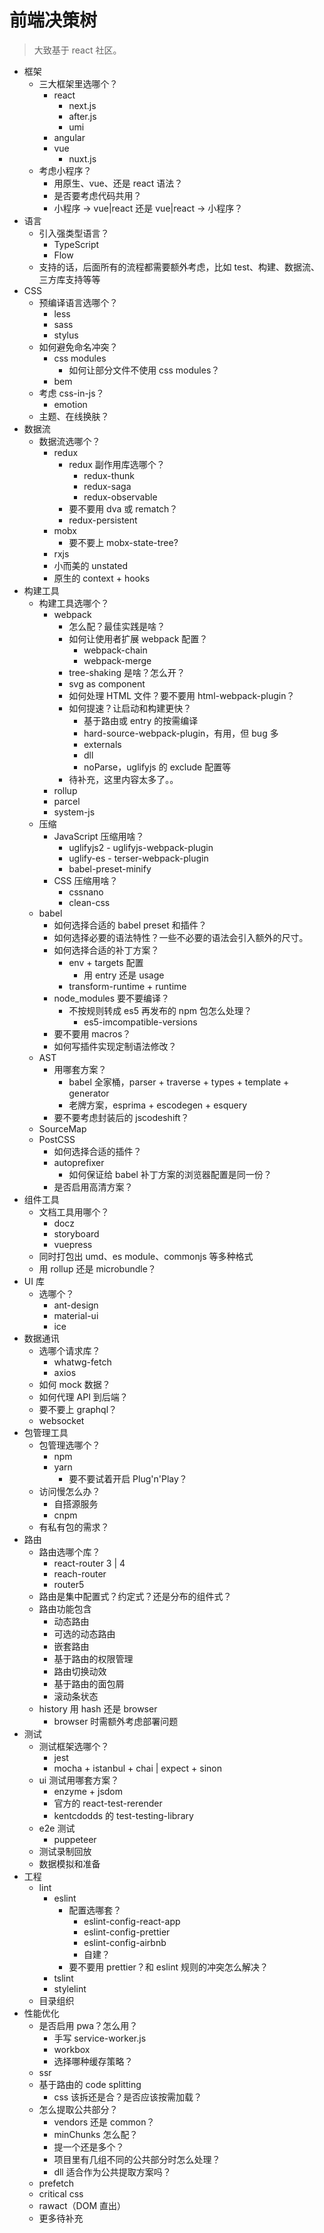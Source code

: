 # 前端决策树

> 大致基于 react 社区。

* 框架
	* 三大框架里选哪个？
		* react
			* next.js
			* after.js
			* umi
		* angular
		* vue
			* nuxt.js
	* 考虑小程序？
		* 用原生、vue、还是 react 语法？
		* 是否要考虑代码共用？
		* 小程序 -> vue|react 还是 vue|react -> 小程序？
* 语言
	* 引入强类型语言？
		* TypeScript
		* Flow
	* 支持的话，后面所有的流程都需要额外考虑，比如 test、构建、数据流、三方库支持等等
* CSS
	* 预编译语言选哪个？
		* less
		* sass
		* stylus
	* 如何避免命名冲突？
		* css modules
			* 如何让部分文件不使用 css modules？
		* bem
	* 考虑 css-in-js？
		* emotion
	* 主题、在线换肤？
* 数据流
	* 数据流选哪个？
		* redux
			* redux 副作用库选哪个？
				* redux-thunk
				* redux-saga
				* redux-observable
			* 要不要用 dva 或 rematch？
			* redux-persistent
		* mobx
			* 要不要上 mobx-state-tree?
		* rxjs
		* 小而美的 unstated
		* 原生的 context + hooks
* 构建工具
	* 构建工具选哪个？
		* webpack
			* 怎么配？最佳实践是啥？
			* 如何让使用者扩展 webpack 配置？
				* webpack-chain
				* webpack-merge
			* tree-shaking 是啥？怎么开？
			* svg as component
			* 如何处理 HTML 文件？要不要用 html-webpack-plugin？
			* 如何提速？让启动和构建更快？
				* 基于路由或 entry 的按需编译
				* hard-source-webpack-plugin，有用，但 bug 多
				* externals
				* dll
				* noParse，uglifyjs 的 exclude 配置等
			* 待补充，这里内容太多了。。
		* rollup
		* parcel
		* system-js
	* 压缩
		* JavaScript 压缩用啥？
			* uglifyjs2 - uglifyjs-webpack-plugin
			* uglify-es - terser-webpack-plugin
			* babel-preset-minify
		* CSS 压缩用啥？
			* cssnano
			* clean-css
	* babel
		* 如何选择合适的 babel preset 和插件？
		* 如何选择必要的语法特性？一些不必要的语法会引入额外的尺寸。
		* 如何选择合适的补丁方案？
			* env + targets 配置
				* 用 entry 还是 usage
			* transform-runtime + runtime
		* node_modules 要不要编译？
			* 不按规则转成 es5 再发布的 npm 包怎么处理？
				* es5-imcompatible-versions
		* 要不要用 macros？
		* 如何写插件实现定制语法修改？
	* AST
		* 用哪套方案？
			* babel 全家桶，parser + traverse + types + template + generator
			* 老牌方案，esprima + escodegen + esquery
		* 要不要考虑封装后的 jscodeshift？
	* SourceMap
	* PostCSS
		* 如何选择合适的插件？
		* autoprefixer
			* 如何保证给 babel 补丁方案的浏览器配置是同一份？
		* 是否启用高清方案？
* 组件工具
	* 文档工具用哪个？
		* docz
		* storyboard
		* vuepress
	* 同时打包出 umd、es module、commonjs 等多种格式
	* 用 rollup 还是 microbundle？
* UI 库
	* 选哪个？
		* ant-design
		* material-ui
		* ice
* 数据通讯
	* 选哪个请求库？
		* whatwg-fetch
		* axios
	* 如何 mock 数据？
	* 如何代理 API 到后端？
	* 要不要上 graphql？
	* websocket
* 包管理工具
	* 包管理选哪个？
		* npm
		* yarn
			* 要不要试着开启 Plug'n'Play？
	* 访问慢怎么办？
		* 自搭源服务
		* cnpm
	* 有私有包的需求？
* 路由
	* 路由选哪个库？
		* react-router 3 | 4
		* reach-router
		* router5
	* 路由是集中配置式？约定式？还是分布的组件式？
	* 路由功能包含
		* 动态路由
		* 可选的动态路由
		* 嵌套路由
		* 基于路由的权限管理
		* 路由切换动效
		* 基于路由的面包屑
		* 滚动条状态
	* history 用 hash 还是 browser
		* browser 时需额外考虑部署问题
* 测试
	* 测试框架选哪个？
		* jest
		* mocha + istanbul + chai | expect + sinon
	* ui 测试用哪套方案？
		* enzyme + jsdom
		* 官方的 react-test-rerender
		* kentcdodds 的 test-testing-library
	* e2e 测试
		* puppeteer
	* 测试录制回放
	* 数据模拟和准备
* 工程
	* lint
		* eslint
			* 配置选哪套？
				* eslint-config-react-app
				* eslint-config-prettier
				* eslint-config-airbnb
				* 自建？
			* 要不要用 prettier？和 eslint 规则的冲突怎么解决？
		* tslint
		* stylelint
	* 目录组织
* 性能优化
	* 是否启用 pwa？怎么用？
		* 手写 service-worker.js
		* workbox
		* 选择哪种缓存策略？
	* ssr
	* 基于路由的 code splitting
		* css 该拆还是合？是否应该按需加载？
	* 怎么提取公共部分？
		* vendors 还是 common？
		* minChunks 怎么配？
		* 提一个还是多个？
		* 项目里有几组不同的公共部分时怎么处理？
		* dll 适合作为公共提取方案吗？
	* prefetch
	* critical css
	* rawact（DOM 直出）
	* 更多待补充
